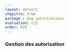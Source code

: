 ```yaml
---
layout: default
chapitre: true
package : pkg_autorisations
evaluation: cc2
order: 620
---
```


### Gestion des autorisation


<!-- TODO backend-2 : pkg_autorisations - Gestion des actions -->